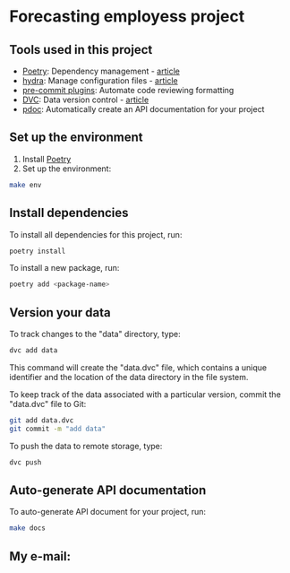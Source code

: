 # Forecasting employess project

## Tools used in this project
* [Poetry](https://towardsdatascience.com/how-to-effortlessly-publish-your-python-package-to-pypi-using-poetry-44b305362f9f): Dependency management - [article](https://mathdatasimplified.com/2023/06/12/poetry-a-better-way-to-manage-python-dependencies/)
* [hydra](https://hydra.cc/): Manage configuration files - [article](https://mathdatasimplified.com/2023/05/25/stop-hard-coding-in-a-data-science-project-use-configuration-files-instead/)
* [pre-commit plugins](https://pre-commit.com/): Automate code reviewing formatting
* [DVC](https://dvc.org/): Data version control - [article](https://mathdatasimplified.com/2023/02/20/introduction-to-dvc-data-version-control-tool-for-machine-learning-projects-2/)
* [pdoc](https://github.com/pdoc3/pdoc): Automatically create an API documentation for your project

## Set up the environment
1. Install [Poetry](https://python-poetry.org/docs/#installation)
2. Set up the environment:
```bash
make env 
```

## Install dependencies
To install all dependencies for this project, run:
```bash
poetry install
```

To install a new package, run:
```bash
poetry add <package-name>
```

## Version your data
To track changes to the "data" directory, type:
```bash
dvc add data
```

This command will create the "data.dvc" file, which contains a unique identifier and the location of the data directory in the file system.

To keep track of the data associated with a particular version, commit the "data.dvc" file to Git:
```bash
git add data.dvc
git commit -m "add data"
```

To push the data to remote storage, type:
```bash
dvc push 
```

## Auto-generate API documentation

To auto-generate API document for your project, run:

```bash
make docs
```
## My e-mail:
